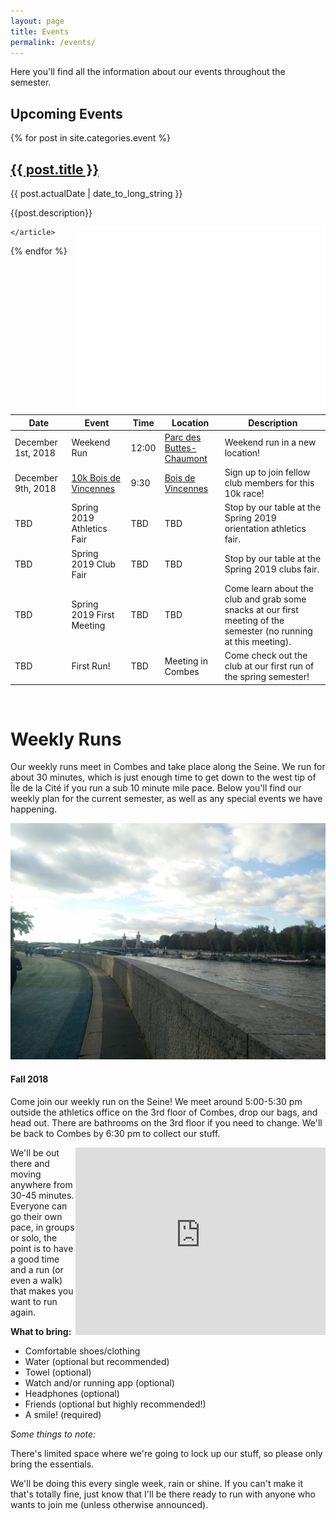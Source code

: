 ```yaml
---
layout: page
title: Events
permalink: /events/
---
```

Here you'll find all the information about our events throughout the semester.

## Upcoming Events

<div>
  {% for post in site.categories.event %}
    <article>
      <h2>
        <a href="{{ post.url }}">
          {{ post.title }}
        </a>
      </h2>
      <time datetime="{{ post.actualDate | actualDate: "%Y-%m-%d" }}">{{ post.actualDate | date_to_long_string }}</time>
      <p>{{post.description}}</p>
      <iframe style="float:right;" src="{{post.location}}" width="400" height="300" frameborder="0" style="border:0" allowfullscreen></iframe>

    </article>
  {% endfor %}
</div>

| Date  |  Event | Time  |  Location |  Description |
|---|---|---|---|---|
| December 1st, 2018  | Weekend Run  | 12:00  | [Parc des Buttes-Chaumont](https://goo.gl/maps/j4bVP7742aH2)  | Weekend run in a new location!  |
|   December 9th, 2018| [10k Bois de Vincennes](https://www.topchrono.biz/evenement_4141-Vincennes-Courir-pour-le-plaisir-)   |  9:30| [Bois de Vincennes](https://goo.gl/maps/99BrWxvd5ZA2)  | Sign up to join fellow club members for this 10k race!  |
|  TBD | Spring 2019 Athletics Fair | TBD  | TBD  | Stop by our table at the Spring 2019 orientation athletics fair.  |
|  TBD | Spring 2019 Club Fair  | TBD  | TBD  | Stop by our table at the Spring 2019 clubs fair.  |
|  TBD | Spring 2019 First Meeting  |  TBD | TBD  | Come learn about the club and grab some snacks at our first meeting of the semester (no running at this meeting).  |
|TBD|First Run!|TBD| Meeting in Combes| Come check out the club at our first run of the spring semester!|

&nbsp;


# Weekly Runs

Our weekly runs meet in Combes and take place along the Seine. We run for about 30 minutes, which is just enough time to get down to the west tip of  Île de la Cité if you run a sub 10 minute mile pace. Below you'll find our weekly plan for the current semester, as well as any special events we have happening.

<img src="/assets/view.jpg">

#### **Fall 2018**

Come join our weekly run on the Seine! We meet around 5:00-5:30 pm outside the athletics office on the 3rd floor of Combes, drop our bags, and head out. There are bathrooms on the 3rd floor if you need to change. We'll be back to Combes by 6:30 pm to collect our stuff.

<div style="float:right;">
  <iframe  src="https://www.google.com/maps/embed?pb=!1m18!1m12!1m3!1d2624.8102715584446!2d2.3038626156733715!3d48.86182820841861!2m3!1f0!2f0!3f0!3m2!1i1024!2i768!4f13.1!3m3!1m2!1s0x47e66fd956d40469%3A0x93e97e03f4632aa7!2s6+Rue+du+Colonel+Combes%2C+75007+Paris!5e0!3m2!1sen!2sfr!4v1542573335769" width="400" height="300" frameborder="0" style="border:0" allowfullscreen></iframe>
</div>

We'll be out there and moving anywhere from 30-45 minutes. Everyone can go their own pace, in groups or solo, the point is to have a good time and a run (or even a walk) that makes you want to run again.

**What to bring:**

* Comfortable shoes/clothing
* Water (optional but recommended)
* Towel (optional)
* Watch and/or running app (optional)
* Headphones (optional)
* Friends (optional but highly recommended!)
* A smile! (required)


*Some things to note:*

There's limited space where we're going to lock up our stuff, so please only bring the essentials.

We'll be doing this every single week, rain or shine. If you can't make it that's totally fine, just know that I'll be there ready to run with anyone who wants to join me (unless otherwise announced).
